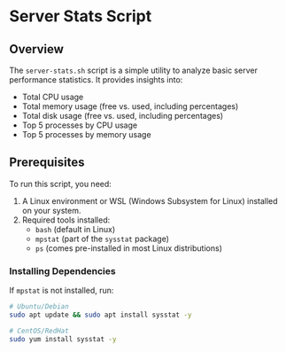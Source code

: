 # **Server Stats Script**

## **Overview**
The `server-stats.sh` script is a simple utility to analyze basic server performance statistics. It provides insights into:
- Total CPU usage
- Total memory usage (free vs. used, including percentages)
- Total disk usage (free vs. used, including percentages)
- Top 5 processes by CPU usage
- Top 5 processes by memory usage

## **Prerequisites**
To run this script, you need:
1. A Linux environment or WSL (Windows Subsystem for Linux) installed on your system.
2. Required tools installed:
   - `bash` (default in Linux)
   - `mpstat` (part of the `sysstat` package)
   - `ps` (comes pre-installed in most Linux distributions)

### **Installing Dependencies**
If `mpstat` is not installed, run:
```bash
# Ubuntu/Debian
sudo apt update && sudo apt install sysstat -y

# CentOS/RedHat
sudo yum install sysstat -y
